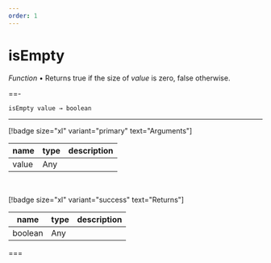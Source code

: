 ```yaml
---
order: 1
---
```

# isEmpty

_Function_ &bull; Returns true if the size of _value_ is zero, false otherwise.


==- <pre><code>isEmpty value &rarr; boolean</code></pre>
<hr>

[!badge size="xl" variant="primary" text="Arguments"]

| name | type | description |
|------|------|-------------|
|value|Any||

<br>

[!badge size="xl" variant="success" text="Returns"]

| name | type | description |
|------|------|-------------|
|boolean|Any||



===



